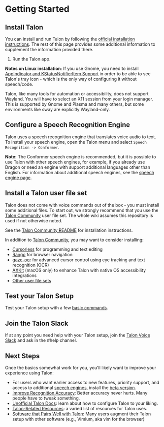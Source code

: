 # Getting Started

## Install Talon

You can install and run Talon by following the [official installation instructions](https://talonvoice.com/docs/). The rest of this page provides some additional information to supplement the information provided there.

1. Run the Talon app.

**Notes on Linux installation**:
If you use Gnome, you need to install [AppIndicator and KStatusNotifierItem Support](https://extensions.gnome.org/extension/615/appindicator-support/) in order to be able to see Talon's tray icon - which is the only way of configuring it without speech/code.

Talon, like many tools for automation or accessibility, does not support Wayland. You will have to select an X11 session from your login manager. This is supported by Gnome and Plasma and many others, but some environments like sway are explicitly Wayland-only.

## Configure a Speech Recognition Engine

Talon uses a speech recognition engine that translates voice audio to text. To install your speech engine, open the Talon menu and select `Speech Recognition -> Conformer`.

**Note:** The Conformer speech engine is recommended, but it is possible to use Talon with other speech engines, for example, if you already use Dragon or need an engine with support additional languages other than English. For information about additional speech engines, see the [speech engine page](speech_engines.md).

## Install a Talon user file set

Talon does not come with voice commands out of the box - you must install some additional files. To start out, we strongly recommend that you use the [Talon Community](https://github.com/talonhub/community) user file set. The whole wiki assumes this repository is used if not otherwise noted.

See the [Talon Community README](https://github.com/talonhub/community?tab=readme-ov-file#installation) for installation instructions.

In addition to [Talon Community](https://github.com/talonhub/community), you may want to consider installing:

- [Cursorless](https://www.cursorless.org/) for programming and text editing
- [Rango](https://github.com/david-tejada/rango) for browser navigation
- [gaze-ocr](https://github.com/wolfmanstout/talon-gaze-ocr) for advanced cursor control using eye tracking and text recognition (OCR)
- [AXKit](https://github.com/phillco/talon-axkit) (macOS only) to enhance Talon with native OS accessibility integrations
- [Other user file sets](../Integrations/talon_user_file_sets)

## Test your Talon Setup

Test your Talon setup with a few [basic commands](basic_usage.md).

## Join the Talon Slack

If at any point you need help with your Talon setup, join the [Talon Voice Slack](https://talonvoice.com/chat) and ask in the #help channel.

## Next Steps

Once the basics somewhat work for you, you'll likely want to improve your experience using Talon:

- For users who want earlier access to new features, priority support, and access to additional [speech engines](speech_engines.md), install the [beta version](beta_talon.md).
- [Improve Recognition Accuracy](improving_recognition_accuracy): Better accuracy never hurts. Many people have to tweak something.
- [Unofficial Talon Docs](../Talon-Scripting/unofficial_talon_docs): learn about how to configure Talon to your liking.
- [Talon-Related Resources](../Integrations/talon_related_resources): a varied list of resources for Talon uses.
- [Software that Pairs Well with Talon](../Integrations/other_integrations): Many users augment their Talon setup with other software (e.g., Vimium, aka vim for the browser)
